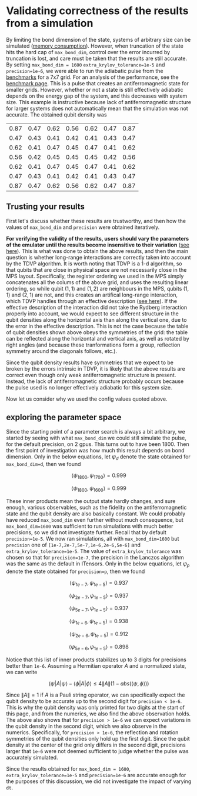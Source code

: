 # Validating correctness of the results from a simulation

By limiting the bond dimension of the state, systems of arbitrary size can be simulated ([memory consumption](./memory.md)). However, when truncation of the state hits the hard cap of `max_bond_dim`, control over the error incurred by truncation is lost, and care must be taken that the results are still accurate. By setting `max_bond_dim = 1600` `extra_krylov_tolerance=1e-5` and `precision=1e-6`, we were able to run the adiabatic pulse from the [benchmarks](../benchmarks/index.md#sequences-used) for a 7x7 grid. For an analysis of the performance, see the [benchmark page](../benchmarks/performance.md#performance-for-a-7x7-grid). This is a pulse that creates an antiferromagnetic state for smaller grids. However, whether or not a state is still effectively adiabatic depends on the energy gap of the system, and this decreases with system size. This example is instructive because lack of antiferromagnetic structure for larger systems does not automatically mean that the simulation was not accurate. The obtained qubit density was

<table>
  <tr><td>0.87 </td><td> 0.47 </td><td> 0.62 </td><td> 0.56 </td><td> 0.62 </td><td> 0.47 </td><td> 0.87 </td></tr>
  <tr><td>0.47 </td><td> 0.43 </td><td> 0.41 </td><td> 0.42 </td><td> 0.41 </td><td> 0.43 </td><td> 0.47 </td></tr>
  <tr><td>0.62 </td><td> 0.41 </td><td> 0.47 </td><td> 0.45 </td><td> 0.47 </td><td> 0.41 </td><td> 0.62 </td></tr>
  <tr><td>0.56 </td><td> 0.42 </td><td> 0.45 </td><td> 0.45 </td><td> 0.45 </td><td> 0.42 </td><td> 0.56 </td></tr>
  <tr><td>0.62 </td><td> 0.41 </td><td> 0.47 </td><td> 0.45 </td><td> 0.47 </td><td> 0.41 </td><td> 0.62 </td></tr>
  <tr><td>0.47 </td><td> 0.43 </td><td> 0.41 </td><td> 0.42 </td><td> 0.41 </td><td> 0.43 </td><td> 0.47 </td></tr>
  <tr><td>0.87 </td><td> 0.47 </td><td> 0.62 </td><td> 0.56 </td><td> 0.62 </td><td> 0.47 </td><td> 0.87 </td></tr>
</table>

## Trusting your results

First let's discuss whether these results are trustworthy, and then how the values of `max_bond_dim` and `precision` were obtained iteratively.

__For verifying the validity of the results, users should vary the parameters of the emulator until the results become insensitive to their variation__ ([see here](./errors.md#truncation-of-the-state)). This is what was done to obtain the above results, and then the main question is whether long-range interactions are correctly taken into account by the TDVP algorithm. It is worth noting that TDVP is a 1-d algorithm, so that qubits that are close in physical space are not necessarily close in the MPS layout. Specifically, the register ordering we used in the MPS simply concatenates all the colums of the above grid, and uses the resulting linear ordering, so while qubit $(1,1)$ and $(1,2)$ are neighbours in the MPS, qubits $(1,1)$ and $(2,1)$ are not, and this creates an artifical long-range interaction, which TDVP handles through an effective description ([see here](../benchmarks/performance.md#qubit-shuffling)). If the effective description of the interaction did not take the Rydberg interaction properly into account, we would expect to see different structure in the qubit densities along the horizontal axis than along the vertical one, due to the error in the effective description. This is not the case because the table of qubit densities shown above obeys the symmetries of the grid: the table can be reflected along the horizontal and vertical axis, as well as rotated by right angles (and because these tranformations form a group, reflection symmetry around the diagonals follows, etc.).

Since the qubit density results have symmetries that we expect to be broken by the errors intrinsic in TDVP, it is likely that the above results are correct even though only weak antiferromagnetic structure is present. Instead, the lack of antiferromagnetic structure probably occurs because the pulse used is no longer effectively adiabatic for this system size.

Now let us consider why we used the config values quoted above.

## exploring the parameter space

Since the starting point of a parameter search is always a bit arbitrary, we started by seeing with what `max_bond_dim` we could still simulate the pulse, for the default precision, on 2 gpus. This turns out to have been 1800. Then the first point of investigation was how much this result depends on bond dimension. Only in the below equations, let $\psi_d$ denote the state obtained for `max_bond_dim=d`, then we found

$$
\langle\psi_{1800}, \psi_{1700}\rangle = 0.999
$$

$$
\langle\psi_{1800}, \psi_{1600}\rangle = 0.999
$$

These inner products mean the output state hardly changes, and sure enough, various observables, such as the fidelity on the antiferromagnetic state and the qubit density are also basically constant.
We could probably have reduced `max_bond_dim` even further without much consequence, but `max_bond_dim=1600` was sufficient to run simulations with much better precisions, so we did not investigate further. Recall that by default `precision=1e-5`. We now ran simulations, all with `max_bond_dim=1600` but `precision` one of `[1e-7,2e-7,5e-7,1e-6,2e-6,5e-6]` and `extra_krylov_tolerance=1e-5`. The value of `extra_krylov_tolerance` was chosen so that for `precision=1e-7`, the precision in the Lanczos algorithm was the same as the default in ITensors. Only in the below equations, let $\psi_p$ denote the state obtained for `precision=p`, then we found

$$
\langle\psi_{1e-7}, \psi_{1e-5}\rangle = 0.937
$$

$$
\langle\psi_{2e-7}, \psi_{1e-5}\rangle = 0.937
$$

$$
\langle\psi_{5e-7}, \psi_{1e-5}\rangle = 0.937
$$

$$
\langle\psi_{1e-6}, \psi_{1e-5}\rangle = 0.938
$$

$$
\langle\psi_{2e-6}, \psi_{1e-5}\rangle = 0.912
$$

$$
\langle\psi_{5e-6}, \psi_{1e-5}\rangle = 0.898
$$

Notice that this list of inner products stabilizes up to 3 digits for precisions better than `1e-6`. Assuming a Hermitian operator $A$ and a normalized state, we can write

$$
\langle\psi |A | \psi \rangle - \langle \phi | A | \phi \rangle \leq 4 \| A \| (1 - abs(\langle \psi, \phi \rangle))
$$

Since $\|A\| = 1$ if $A$ is a Pauli string operator, we can specifically expect the qubit density to be accurate up to the second digit for `precision < 1e-6`. This is why the qubit density was only printed for two digits at the start of this page, and from the numerics, we also find the above observation holds. The above also shows that for `precision > 1e-6` we can expect variations in the qubit density in the second digit, which we also observe in the numerics. Specifically, for `precision > 1e-6`, the reflection and rotation symmetries of the qubit densities only hold up the first digit. Since the qubit density at the center of the grid only differs in the second digit, precisions larger that `1e-6` were not deemed sufficient to judge whether the pulse was accurately simulated.

Since the results obtained for `max_bond_dim = 1600`, `extra_krylov_tolerance=1e-5` and `precision=1e-6` are accurate enough for the purposes of this discussion, we did not investigate the impact of varying `dt`.
